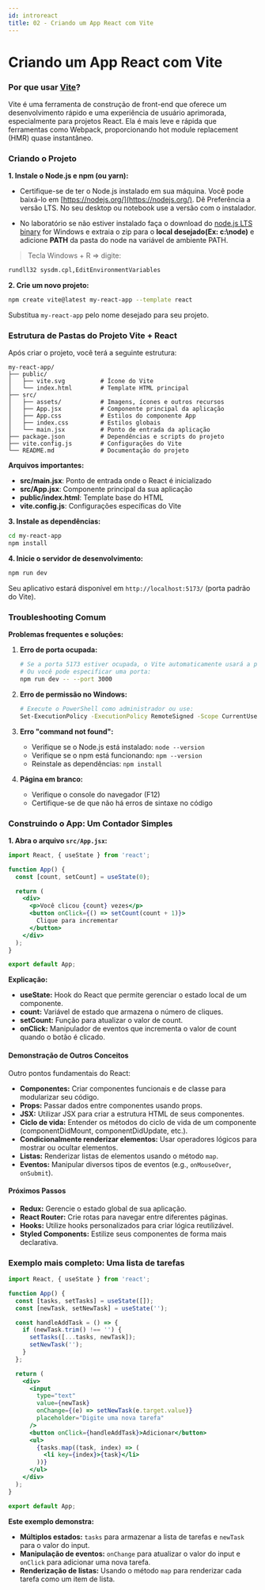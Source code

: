```yaml
---
id: introreact
title: 02 - Criando um App React com Vite
---
```


# **Criando um App React com Vite**


### **Por que usar [Vite](https://vite.dev/)?**

Vite é uma ferramenta de construção de front-end que oferece um desenvolvimento rápido e uma experiência de usuário aprimorada, especialmente para projetos React. Ela é mais leve e rápida que ferramentas como Webpack, proporcionando hot module replacement (HMR) quase instantâneo.

### **Criando o Projeto**

**1. Instale o Node.js e npm (ou yarn):**

* Certifique-se de ter o Node.js instalado em sua máquina. Você pode baixá-lo em [https://nodejs.org/](https://nodejs.org/). Dê Preferência a versão LTS. No seu desktop ou notebook use a versão com o instalador.

* No laboratório se não estiver instalado faça o download do [node.js LTS binary](https://nodejs.org/dist/v22.20.0/node-v22.20.0-win-x64.zip) for Windows e extraia o zip para o **local desejado(Ex: c:\node)** e adicione **PATH** da pasta do node na variável de ambiente PATH.

> Tecla Windows + R => digite:

```bash
rundll32 sysdm.cpl,EditEnvironmentVariables
```

**2. Crie um novo projeto:**

```bash
npm create vite@latest my-react-app --template react
```

Substitua `my-react-app` pelo nome desejado para seu projeto.

### **Estrutura de Pastas do Projeto Vite + React**

Após criar o projeto, você terá a seguinte estrutura:

```
my-react-app/
├── public/
│   ├── vite.svg          # Ícone do Vite
│   └── index.html        # Template HTML principal
├── src/
│   ├── assets/           # Imagens, ícones e outros recursos
│   ├── App.jsx           # Componente principal da aplicação
│   ├── App.css           # Estilos do componente App
│   ├── index.css         # Estilos globais
│   └── main.jsx          # Ponto de entrada da aplicação
├── package.json          # Dependências e scripts do projeto
├── vite.config.js        # Configurações do Vite
└── README.md             # Documentação do projeto
```

**Arquivos importantes:**
- **src/main.jsx**: Ponto de entrada onde o React é inicializado
- **src/App.jsx**: Componente principal da sua aplicação
- **public/index.html**: Template base do HTML
- **vite.config.js**: Configurações específicas do Vite

**3. Instale as dependências:**

```bash
cd my-react-app
npm install
```

**4. Inicie o servidor de desenvolvimento:**

```bash
npm run dev
```

Seu aplicativo estará disponível em `http://localhost:5173/` (porta padrão do Vite).

### **Troubleshooting Comum**

**Problemas frequentes e soluções:**

1. **Erro de porta ocupada:**
   ```bash
   # Se a porta 5173 estiver ocupada, o Vite automaticamente usará a próxima disponível
   # Ou você pode especificar uma porta:
   npm run dev -- --port 3000
   ```

2. **Erro de permissão no Windows:**
   ```bash
   # Execute o PowerShell como administrador ou use:
   Set-ExecutionPolicy -ExecutionPolicy RemoteSigned -Scope CurrentUser
   ```

3. **Erro "command not found":**
    - Verifique se o Node.js está instalado: `node --version`
    - Verifique se o npm está funcionando: `npm --version`
    - Reinstale as dependências: `npm install`

4. **Página em branco:**
    - Verifique o console do navegador (F12)
    - Certifique-se de que não há erros de sintaxe no código

### Construindo o App: Um Contador Simples

**1. Abra o arquivo `src/App.jsx`:**

```jsx
import React, { useState } from 'react';

function App() {
  const [count, setCount] = useState(0);

  return (
    <div>
      <p>Você clicou {count} vezes</p>
      <button onClick={() => setCount(count + 1)}>
        Clique para incrementar
      </button>
    </div>
  );
}

export default App;
```

**Explicação:**

* **useState:** Hook do React que permite gerenciar o estado local de um componente.
* **count:** Variável de estado que armazena o número de cliques.
* **setCount:** Função para atualizar o valor de count.
* **onClick:** Manipulador de eventos que incrementa o valor de count quando o botão é clicado.

#### Demonstração de Outros Conceitos

Outro pontos fundamentais do React:

* **Componentes:** Criar componentes funcionais e de classe para modularizar seu código.
* **Props:** Passar dados entre componentes usando props.
* **JSX:** Utilizar JSX para criar a estrutura HTML de seus componentes.
* **Ciclo de vida:** Entender os métodos do ciclo de vida de um componente (componentDidMount, componentDidUpdate, etc.).
* **Condicionalmente renderizar elementos:** Usar operadores lógicos para mostrar ou ocultar elementos.
* **Listas:** Renderizar listas de elementos usando o método `map`.
* **Eventos:** Manipular diversos tipos de eventos (e.g., `onMouseOver`, `onSubmit`).

#### Próximos Passos

* **Redux:** Gerencie o estado global de sua aplicação.
* **React Router:** Crie rotas para navegar entre diferentes páginas.
* **Hooks:** Utilize hooks personalizados para criar lógica reutilizável.
* **Styled Components:** Estilize seus componentes de forma mais declarativa.

### **Exemplo mais completo: Uma lista de tarefas**

```jsx
import React, { useState } from 'react';

function App() {
  const [tasks, setTasks] = useState([]);
  const [newTask, setNewTask] = useState('');

  const handleAddTask = () => {
    if (newTask.trim() !== '') {
      setTasks([...tasks, newTask]);
      setNewTask('');
    }
  };

  return (
    <div>
      <input 
        type="text" 
        value={newTask} 
        onChange={(e) => setNewTask(e.target.value)} 
        placeholder="Digite uma nova tarefa"
      />
      <button onClick={handleAddTask}>Adicionar</button>
      <ul>
        {tasks.map((task, index) => (
          <li key={index}>{task}</li>
        ))}
      </ul>
    </div>
  );
}

export default App;
```

**Este exemplo demonstra:**

* **Múltiplos estados:** `tasks` para armazenar a lista de tarefas e `newTask` para o valor do input.
* **Manipulação de eventos:** `onChange` para atualizar o valor do input e `onClick` para adicionar uma nova tarefa.
* **Renderização de listas:** Usando o método `map` para renderizar cada tarefa como um item de lista.
